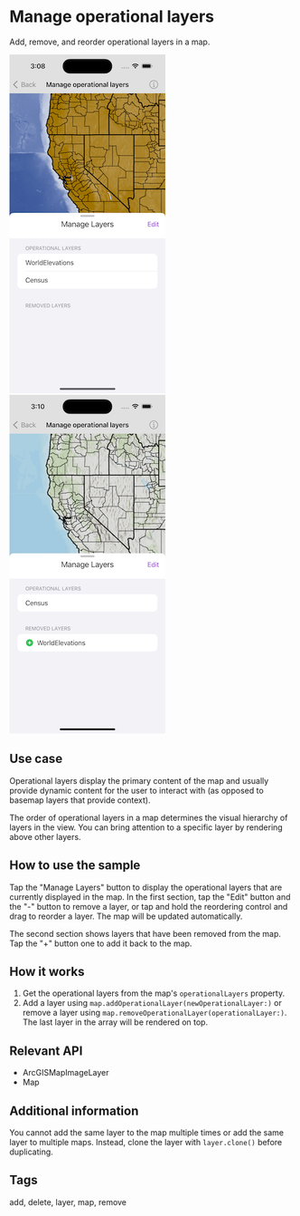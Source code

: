 # Manage operational layers

Add, remove, and reorder operational layers in a map.

![Image of manage operational layers 1](manage-operational-layers-1.png)
![Image of manage operational layers 2](manage-operational-layers-2.png)

## Use case

Operational layers display the primary content of the map and usually provide dynamic content for the user to interact with (as opposed to basemap layers that provide context).

The order of operational layers in a map determines the visual hierarchy of layers in the view. You can bring attention to a specific layer by rendering above other layers.

## How to use the sample

Tap the "Manage Layers" button to display the operational layers that are currently displayed in the map. In the first section, tap the "Edit" button  and the "-" button to remove a layer, or tap and hold the reordering control and drag to reorder a layer. The map will be updated automatically.

The second section shows layers that have been removed from the map. Tap the "+" button one to add it back to the map.

## How it works

1. Get the operational layers from the map's `operationalLayers` property.
2. Add a layer using `map.addOperationalLayer(newOperationalLayer:)` or remove a layer using `map.removeOperationalLayer(operationalLayer:)`. The last layer in the array will be rendered on top.

## Relevant API

* ArcGISMapImageLayer
* Map

## Additional information

You cannot add the same layer to the map multiple times or add the same layer to multiple maps. Instead, clone the layer with `layer.clone()` before duplicating.

## Tags

add, delete, layer, map, remove
